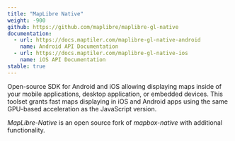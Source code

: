 ```yaml
---
title: "MapLibre Native"
weight: -900
github: https://github.com/maplibre/maplibre-gl-native
documentation:
  - url: https://docs.maptiler.com/maplibre-gl-native-android
    name: Android API Documentation
  - url: https://docs.maptiler.com/maplibre-gl-native-ios
    name: iOS API Documentation
stable: true
---
```


Open-source SDK for Android and iOS allowing displaying maps inside of your
mobile applications, desktop application, or embedded devices.
This toolset grants fast maps displaying in iOS and Android apps using the
same GPU-based acceleration as the JavaScript version.

*MapLibre-Native* is an open source fork of *mapbox-native* with
additional functionality.
